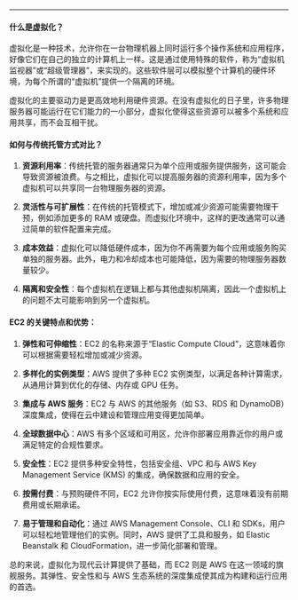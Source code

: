 ### 

---

#### 什么是虚拟化？

虚拟化是一种技术，允许你在一台物理机器上同时运行多个操作系统和应用程序，好像它们在自己的独立的计算机上一样。这是通过使用特殊的软件，称为“虚拟机监视器”或“超级管理器”，来实现的。这些软件层可以模拟整个计算机的硬件环境，为每个所谓的“虚拟机”提供一个隔离的环境。

虚拟化的主要驱动力是更高效地利用硬件资源。在没有虚拟化的日子里，许多物理服务器可能运行在它们能力的一小部分，虚拟化使得这些资源可以被多个系统和应用共享，而不会互相干扰。

#### 如何与传统托管方式对比？

1. **资源利用率**：传统托管的服务器通常只为单个应用或服务提供服务，这可能会导致资源被浪费。与之相比，虚拟化可以提高服务器的资源利用率，因为多个虚拟机可以共享同一台物理服务器的资源。

2. **灵活性与可扩展性**：在传统的托管模式下，增加或减少资源可能需要物理干预，例如添加更多的 RAM 或硬盘。而虚拟化环境中，这样的更改通常可以通过简单的软件配置来完成。

3. **成本效益**：虚拟化可以降低硬件成本，因为你不再需要为每个应用或服务购买单独的服务器。此外，电力和冷却成本也可能降低，因为需要的物理服务器数量较少。

4. **隔离和安全性**：每个虚拟机在逻辑上都与其他虚拟机隔离，因此一个虚拟机上的问题不太可能影响到另一个虚拟机。

#### EC2 的关键特点和优势：

1. **弹性和可伸缩性**：EC2 的名称来源于“Elastic Compute Cloud”，这意味着你可以根据需要轻松增加或减少资源。

2. **多样化的实例类型**：AWS 提供了多种 EC2 实例类型，以满足各种计算需求，从通用计算到优化的存储、内存或 GPU 任务。

3. **集成与 AWS 服务**：EC2 与 AWS 的其他服务（如 S3、RDS 和 DynamoDB）深度集成，使得在云中建设和管理应用变得更加简单。

4. **全球数据中心**：AWS 有多个区域和可用区，允许你部署应用靠近你的用户或满足特定的合规性要求。

5. **安全性**：EC2 提供多种安全特性，包括安全组、VPC 和与 AWS Key Management Service (KMS) 的集成，确保数据和应用的安全。

6. **按需付费**：与预购硬件不同，EC2 允许你按实际使用付费，这意味着没有前期费用或长期承诺。

7. **易于管理和自动化**：通过 AWS Management Console、CLI 和 SDKs，用户可以轻松地管理他们的实例。同时，AWS 提供了工具和服务，如 Elastic Beanstalk 和 CloudFormation，进一步简化部署和管理。

总的来说，虚拟化为现代云计算提供了基础，而 EC2 则是 AWS 在这一领域的旗舰服务。其弹性、安全性和与 AWS 生态系统的深度集成使其成为构建和运行应用的首选。
